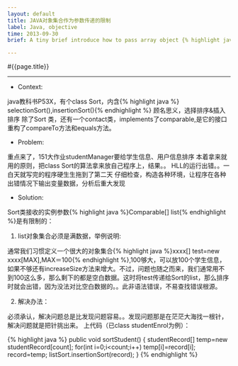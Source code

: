 ```yaml
---
layout: default
title: JAVA对象集合作为参数传递的限制
label: Java, objective
time: 2013-09-30
brief: A tiny brief introduce how to pass array object {% highlight java %}objective[] name = new objective[number]{% endhighlight %}as a parameter

---
```

#{{page.title}}
*************
+ Context:

java教科书P53X，有个class Sort，内含{% highlight java %}
selectionSort(),insertionSort(){% endhighlight %}
顾名思义，选择排序&插入排序
除了Sort 类，还有一个contact类，implements了comparable,是它的接口
重构了compareTo方法和equals方法。

+ Problem:

重点来了，151大作业studentManager要给学生信息、用户信息排序
本着拿来就用的原则，把class Sort的算法拿来放自己程序上，结果。。
HLL的运行出错。。一白天就写完的程序硬生生拖到了第二天
仔细检查，构造各种环境，让程序在各种出错情况下输出变量数据，分析后重大发现

+ Solution:

Sort类接收的实例参数{% highlight java %}Comparable[] list{% endhighlight %}是有限制的：

1. list对象集合必须是满数据，举例说明:

通常我们习惯定义一个很大的对象集合{% highlight java %}xxxx[] test=new xxxx[MAX],MAX＝100{% endhighlight %},100够大，可以放100个学生信息，如果不够还有increaseSize方法来增大。不过，问题也随之而来，我们通常用不到100这么多，那么剩下的都是空白数据。这时将test传递给Sort的list，那么排序时就会出错，因为没法对比空白数据的。。此非语法错误，不易查找错误根源。

2. 解决办法：

必须承认，解决问题总是比发现问题容易。。发现问题那是在茫茫大海找一根针，解决问题就是把针挑出来。
上代码（已class studentEnrol为例）：

{% highlight java %}
    public void sortStudent() {
        studentRecord[] temp=new studentRecord[count];
        for(int i=0;i<count;i++)
            temp[i]=record[i];
        record=temp;
        listSort.insertionSort(record);
    }
{% endhighlight %}
    
